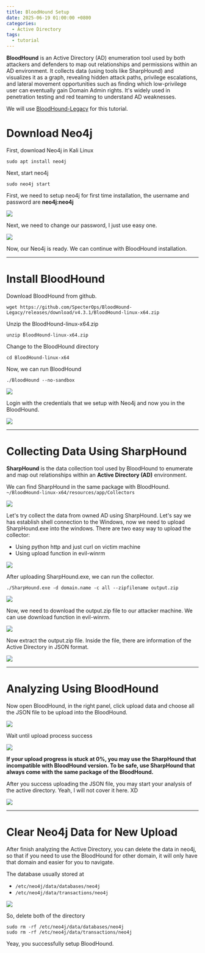 ```yaml
---
title: BloodHound Setup
date: 2025-06-19 01:00:00 +0800
categories:
  - Active Directory
tags:
  - tutorial
---
```

**BloodHound** is an Active Directory (AD) enumeration tool used by both attackers and defenders to map out relationships and permissions within an AD environment. It collects data (using tools like SharpHound) and visualizes it as a graph, revealing hidden attack paths, privilege escalations, and lateral movement opportunities such as finding which low-privilege user can eventually gain Domain Admin rights. It's widely used in penetration testing and red teaming to understand AD weaknesses.

We will use [BloodHound-Legacy](https://github.com/SpecterOps/BloodHound-Legacy) for this tutorial.
# Download Neo4j

First, download Neo4j in Kali Linux

```
sudo apt install neo4j
```

Next, start neo4j

```
sudo neo4j start
```

First, we need to setup neo4j for first time installation, the username and password are **neo4j:neo4j**

![](assets/img/2025-06-19-BloodHound-Setup/firstneo4j.png)

Next, we need to change our password, I just use easy one.

![](assets/img/2025-06-19-BloodHound-Setup/changepass.png)

Now, our Neo4j is ready. We can continue with BloodHound installation.

***

# Install BloodHound

Download BloodHound from github.

```
wget https://github.com/SpecterOps/BloodHound-Legacy/releases/download/v4.3.1/BloodHound-linux-x64.zip
```

Unzip the BloodHound-linux-x64.zip

```
unzip BloodHound-linux-x64.zip
```

Change to the BloodHound directory

```
cd BloodHound-linux-x64
```

Now, we can run BloodHound

```
./BloodHound --no-sandbox
```

![](assets/img/2025-06-19-BloodHound-Setup/login.png)

Login with the credentials that we setup with Neo4j and now you in the BloodHound.

![](assets/img/2025-06-19-BloodHound-Setup/interface.png)

___

# Collecting Data Using SharpHound

**SharpHound** is the data collection tool used by BloodHound to enumerate and map out relationships within an **Active Directory (AD)** environment.

We can find SharpHound in the same package with BloodHound.
`~/BloodHound-linux-x64/resources/app/Collectors`

![](assets/img/2025-06-19-BloodHound-Setup/sharphound.png)

Let's try collect the data from owned AD using SharpHound. Let's say we has establish shell connection to the Windows, now we need to upload SharpHound.exe into the windows. There are two easy way to upload the collector:

- Using python http and just curl on victim machine
- Using upload function in evil-winrm

![](assets/img/2025-06-19-BloodHound-Setup/uploadsharphound.png)

After uploading SharpHound.exe, we can run the collector.

```
./SharpHound.exe -d domain.name -c all --zipfilename output.zip
```

![](assets/img/2025-06-19-BloodHound-Setup/collect.png)

Now, we need to download the output.zip file to our attacker machine. We can use download function in evil-winrm.

![](assets/img/2025-06-19-BloodHound-Setup/downloadzip.png)

Now extract the output.zip file. Inside the file, there are information of the Active Directory in JSON format.

![](assets/img/2025-06-19-BloodHound-Setup/unzipdata.png)

***

# Analyzing Using BloodHound

Now open BloodHound, in the right panel, click upload data and choose all the JSON file to be upload into the BloodHound.

![](assets/img/2025-06-19-BloodHound-Setup/uploadbutton.png)

Wait until upload process success

![](assets/img/2025-06-19-BloodHound-Setup/uploading.png)

**If your upload progress is stuck at 0%, you may use the SharpHound that incompatible with BloodHound version. To be safe, use SharpHound that always come with the same package of the BloodHound.**

After you success uploading the JSON file, you may start your analysis of the active directory. Yeah, I will not cover it here. XD

![](assets/img/2025-06-19-BloodHound-Setup/bloodhoundmap.png)

---

# Clear Neo4j Data for New Upload

After finish analyzing the Active Directory, you can delete the data in neo4j, so that if you need to use the BloodHound for other domain, it will only have that domain and easier for you to navigate.

The database usually stored at

- `/etc/neo4j/data/databases/neo4j`
- `/etc/neo4j/data/transactions/neo4j`

![](assets/img/2025-06-19-BloodHound-Setup/neo4jdb.png)

So, delete both of the directory

```
sudo rm -rf /etc/neo4j/data/databases/neo4j
sudo rm -rf /etc/neo4j/data/transactions/neo4j
```

Yeay, you successfully setup BloodHound.